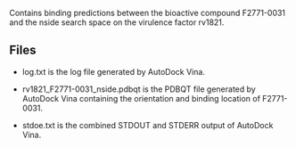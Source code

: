 Contains binding predictions between the bioactive compound F2771-0031 and the nside search space on the virulence factor rv1821.

## Files

- log.txt is the log file generated by AutoDock Vina.

- rv1821_F2771-0031_nside.pdbqt is the PDBQT file generated by AutoDock Vina containing the orientation and binding location of F2771-0031.

- stdoe.txt is the combined STDOUT and STDERR output of AutoDock Vina.

